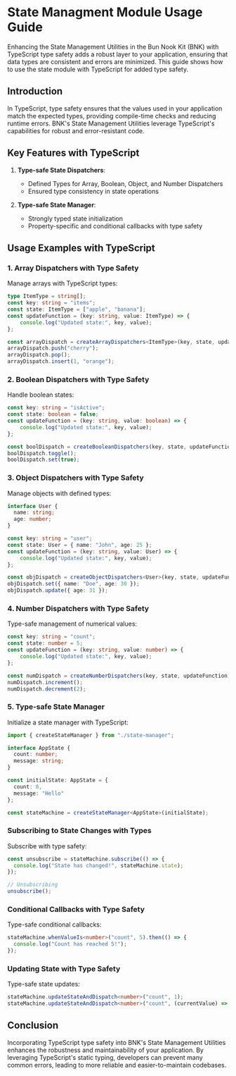 # State Managment Module Usage Guide

Enhancing the State Management Utilities in the Bun Nook Kit (BNK) with TypeScript type safety adds a robust layer to your application, ensuring that data types are consistent and errors are minimized. This guide shows how to use the state module with TypeScript for added type safety.

## Introduction

In TypeScript, type safety ensures that the values used in your application match the expected types, providing compile-time checks and reducing runtime errors. BNK's State Management Utilities leverage TypeScript's capabilities for robust and error-resistant code.

## Key Features with TypeScript

1. **Type-safe State Dispatchers**:
   - Defined Types for Array, Boolean, Object, and Number Dispatchers
   - Ensured type consistency in state operations

2. **Type-safe State Manager**:
   - Strongly typed state initialization
   - Property-specific and conditional callbacks with type safety

## Usage Examples with TypeScript

### 1. Array Dispatchers with Type Safety

Manage arrays with TypeScript types:

```typescript
type ItemType = string[];
const key: string = "items";
const state: ItemType = ["apple", "banana"];
const updateFunction = (key: string, value: ItemType) => {
    console.log("Updated state:", key, value);
};

const arrayDispatch = createArrayDispatchers<ItemType>(key, state, updateFunction);
arrayDispatch.push("cherry");
arrayDispatch.pop();
arrayDispatch.insert(1, "orange");
```

### 2. Boolean Dispatchers with Type Safety

Handle boolean states:

```typescript
const key: string = "isActive";
const state: boolean = false;
const updateFunction = (key: string, value: boolean) => {
    console.log("Updated state:", key, value);
};

const boolDispatch = createBooleanDispatchers(key, state, updateFunction);
boolDispatch.toggle();
boolDispatch.set(true);
```

### 3. Object Dispatchers with Type Safety

Manage objects with defined types:

```typescript
interface User {
  name: string;
  age: number;
}

const key: string = "user";
const state: User = { name: "John", age: 25 };
const updateFunction = (key: string, value: User) => {
    console.log("Updated state:", key, value);
};

const objDispatch = createObjectDispatchers<User>(key, state, updateFunction);
objDispatch.set({ name: "Doe", age: 30 });
objDispatch.update({ age: 31 });
```

### 4. Number Dispatchers with Type Safety

Type-safe management of numerical values:

```typescript
const key: string = "count";
const state: number = 5;
const updateFunction = (key: string, value: number) => {
    console.log("Updated state:", key, value);
};

const numDispatch = createNumberDispatchers(key, state, updateFunction);
numDispatch.increment();
numDispatch.decrement(2);
```

### 5. Type-safe State Manager

Initialize a state manager with TypeScript:

```typescript
import { createStateManager } from "./state-manager";

interface AppState {
  count: number;
  message: string;
}

const initialState: AppState = {
  count: 0,
  message: "Hello"
};

const stateMachine = createStateManager<AppState>(initialState);
```

### Subscribing to State Changes with Types

Subscribe with type safety:

```typescript
const unsubscribe = stateMachine.subscribe(() => {
  console.log("State has changed!", stateMachine.state);
});

// Unsubscribing
unsubscribe();
```

### Conditional Callbacks with Type Safety

Type-safe conditional callbacks:

```typescript
stateMachine.whenValueIs<number>("count", 5).then(() => {
  console.log("Count has reached 5!");
});
```

### Updating State with Type Safety

Type-safe state updates:

```typescript
stateMachine.updateStateAndDispatch<number>("count", 1);
stateMachine.updateStateAndDispatch<number>("count", (currentValue) => currentValue + 1);
```

## Conclusion

Incorporating TypeScript type safety into BNK's State Management Utilities enhances the robustness and maintainability of your application. By leveraging TypeScript's static typing, developers can prevent many common errors, leading to more reliable and easier-to-maintain codebases.
